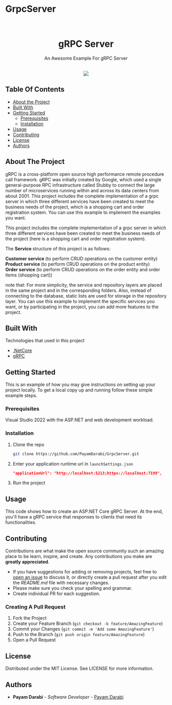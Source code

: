 # GrpcServer
<br/>
<p align="center">
   <h1 align="center">gRPC Server</h1>
   <p align="center">
    An Awesome Example For gRPC Server
    <br/>
    <br/>
  </p>
  <p align="center">  
    <img  style="center" src=https://github.com/PayamDarabi/GrpcServer/assets/8627007/7c0d7308-6dbf-43f8-9f0a-61692e59cffc/>
  </p>
</p>



## Table Of Contents

* [About the Project](#about-the-project)
* [Built With](#built-with)
* [Getting Started](#getting-started)
  * [Prerequisites](#prerequisites)
  * [Installation](#installation)
* [Usage](#usage)
* [Contributing](#contributing)
* [License](#license)
* [Authors](#authors)

## About The Project

gRPC is a cross-platform open source high performance remote procedure call framework. gRPC was initially created by Google, which used a single general-purpose RPC infrastructure called Stubby to connect the large number of microservices running within and across its data centers from about 2001.
This project includes the complete implementation of a grpc server in which three different services have been created to meet the business needs of the project, which is a shopping cart and order registration system. You can use this example to implement the examples you want.

This project includes the complete implementation of a grpc server in which three different services have been created to meet the business needs of the project (here is a shopping cart and order registration system).

The <b> Service </b> structure of this project is as follows:

<b> Customer service </b> (to perform CRUD operations on the customer entity) </br>
<b> Product service </b> (to perform CRUD operations on the product entity) </br>
<b> Order service </b> (to perform CRUD operations on the order entity and order items (shopping cart)) </br>

note that:
For more simplicity, the service and repository layers are placed in the same project and in the corresponding folders. Also, instead of connecting to the database, static lists are used for storage in the repository layer. You can use this example to implement the specific services you want, or by participating in the project, you can add more features to the project.

## Built With

Technologies that used in this project

* [.NetCore](https://dotnet.microsoft.com/en-us/download)
* [gRPC](https://grpc.io/)

## Getting Started

This is an example of how you may give instructions on setting up your project locally.
To get a local copy up and running follow these simple example steps.

### Prerequisites

Visual Studio 2022 with the ASP.NET and web development workload.

### Installation

1. Clone the repo

   ```sh
   git clone https://github.com/PayamDarabi/GrpcServer.git
   ```
2. Enter your application runtime url in `launchSettings.json`

   ```JSON
   "applicationUrl": "http://localhost:5213;https://localhost:7199",
   ```
3. Run the project
   
## Usage

This code shows how to create an ASP.NET Core gRPC Server. At the end, you'll have a gRPC service that responses to clients that need its functionalities.

## Contributing

Contributions are what make the open source community such an amazing place to be learn, inspire, and create. Any contributions you make are **greatly appreciated**.
* If you have suggestions for adding or removing projects, feel free to [open an issue](https://github.com/PayamDarabi/GrpcServer/issues/new) to discuss it, or directly create a pull request after you edit the *README.md* file with necessary changes.
* Please make sure you check your spelling and grammar.
* Create individual PR for each suggestion.
  
### Creating A Pull Request

1. Fork the Project
2. Create your Feature Branch (`git checkout -b feature/AmazingFeature`)
3. Commit your Changes (`git commit -m 'Add some AmazingFeature'`)
4. Push to the Branch (`git push origin feature/AmazingFeature`)
5. Open a Pull Request

## License
Distributed under the MIT License. See LICENSE for more information.

## Authors

* **Payam Darabi** - *Software Developer* - [Payam Darabi](https://www.linkedin.com/in/payamdarabi/)
